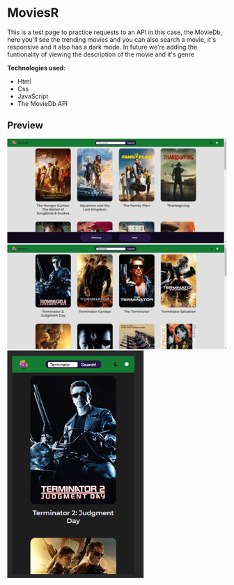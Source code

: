 # MoviesR

This is a test page to practice requests to an API in this case, the MovieDb, here you'll see the trending movies and you can also search a movie, it's responsive and it also has a dark mode. In future we're adding the funtionality of viewing the description of the movie and it's genre 

**Technologies used**:
 - Html
 - Css
 - JavaScript
 - The MovieDb API
 
 ## Preview
![](https://github.com/Ripca/MoviesR/blob/main/preview/Trending%20movies.PNG)
![](https://github.com/Ripca/MoviesR/blob/main/preview/Search%20functionality.PNG)
![](https://github.com/Ripca/MoviesR/blob/main/preview/darkmode.PNG)
